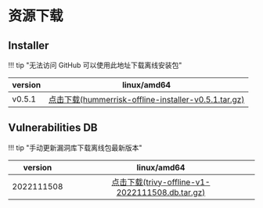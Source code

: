 # 资源下载

## Installer

!!! tip "无法访问 GitHub 可以使用此地址下载离线安装包"

| version |                                                                           linux/amd64                                                                            |
|---------|:----------------------------------------------------------------------------------------------------------------------------------------------------------------:|
| v0.5.1  | [点击下载(hummerrisk-offline-installer-v0.5.1.tar.gz)](https://company.hummercloud.com/offline-package/hummerrisk/x86_64/hummerrisk-offline-installer-v0.5.1.tar.gz) |

## Vulnerabilities DB

!!! tip "手动更新漏洞库下载离线包最新版本"

| version |                                                                           linux/amd64                                                                            |
|---------|:----------------------------------------------------------------------------------------------------------------------------------------------------------------:|
| 2022111508 | [点击下载(trivy-offline-v1-2022111508.db.tar.gz)](https://company.hummercloud.com/offline-package/trivy/trivy-db/trivy-offline-v1-2022111508.db.tar.gz) |
